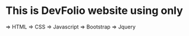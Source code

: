 # This is DevFolio website using only
  => HTML
  => CSS
  => Javascript
  => Bootstrap
  => Jquery
